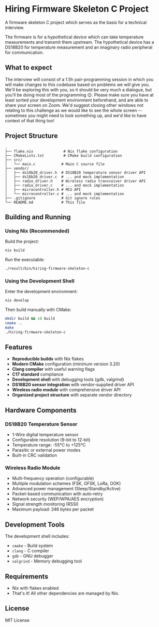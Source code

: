 # Hiring Firmware Skeleton C Project

A firmware skeleton C project which serves as the basis for a technical interview.

The firmware is for a hypothetical device which can take temperature measurements and transmit them upstream.
The hypothetical device has a DS18B20 for temperature measurement and an imaginary radio peripheral for communication.

## What to expect

The interview will consist of a 1.5h pair-programming session in which you will make changes to this codebase based on problems we will give you.
We'll be exploring this with you, so it should be very much a dialogue, but you'll be doing most of the programming 😉.
Please make sure you have at least sorted your development environment beforehand, and are able to share your screen on Zoom.
We'd suggest closing other windows not relating to this challenge as we would like to see the whole screen -- sometimes you might need to look something up, and we'd like to have context of that thing too!

## Project Structure

```
.
├── flake.nix              # Nix flake configuration
├── CMakeLists.txt         # CMake build configuration
├── src/
│   └── main.c            # Main C source file
├── vendor/
│   ├── ds18b20_driver.h  # DS18B20 temperature sensor driver API
│   ├── ds18b20_driver.c  # ... and mock implementation
│   ├── radio_driver.h    # Wireless radio transceiver driver API
│   ├── radio_driver.c    # ... and mock implementation
│   ├── microcontroller.h # MCU API
│   └── microcontroller.c # ... and mock implementation
├── .gitignore            # Git ignore rules
└── README.md             # This file
```

## Building and Running

### Using Nix (Recommended)

Build the project:
```bash
nix build
```

Run the executable:
```bash
./result/bin/hiring-firmware-skeleton-c
```

### Using the Development Shell

Enter the development environment:
```bash
nix develop
```

Then build manually with CMake:
```bash
mkdir build && cd build
cmake ..
make
./hiring-firmware-skeleton-c
```

## Features

- **Reproducible builds** with Nix flakes
- **Modern CMake** configuration (minimum version 3.20)
- **Clang compiler** with useful warning flags
- **C17 standard** compliance
- **Development shell** with debugging tools (gdb, valgrind)
- **DS18B20 sensor integration** with vendor-supplied driver API
- **Wireless radio module** with comprehensive driver API
- **Organized project structure** with separate vendor directory

## Hardware Components

### DS18B20 Temperature Sensor
- 1-Wire digital temperature sensor
- Configurable resolution (9-bit to 12-bit)
- Temperature range: -55°C to +125°C
- Parasitic or external power modes
- Built-in CRC validation

### Wireless Radio Module
- Multi-frequency operation (configurable)
- Multiple modulation schemes (FSK, GFSK, LoRa, OOK)
- Advanced power management (Sleep/Standby/Active)
- Packet-based communication with auto-retry
- Network security (WEP/WPA/AES encryption)
- Signal strength monitoring (RSSI)
- Maximum payload: 246 bytes per packet

## Development Tools

The development shell includes:
- `cmake` - Build system
- `clang` - C compiler
- `gdb` - GNU debugger
- `valgrind` - Memory debugging tool

## Requirements

- Nix with flakes enabled
- That's it! All other dependencies are managed by Nix.

## License

MIT License
